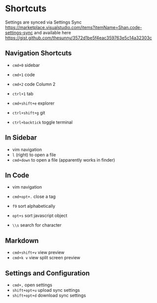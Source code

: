 # Shortcuts

Settings are synced via Settings Sync <https://marketplace.visualstudio.com/items?itemName=Shan.code-settings-sync> and available here <https://gist.github.com/thesunny/3572d1be5f4eac359763e5c14a32303c>

## Navigation Shortcuts

- `cmd+0` sidebar
- `cmd+1` code
- `cmd+2` code Column 2
- `ctrl+1` tab

- `cmd+shift+e` explorer
- `ctrl+shift+g` git
- `ctrl+backtick` toggle terminal

## In Sidebar

- vim navigation
- `l` (right) to open a file
- `cmd+down` to open a file (apparently works in finder)

## In Code

- vim navigation
- `cmd+opt+.` close a tag

- `f9` sort alphabetically
- `opt+s` sort javascript object
- `\\s` search for character

## Markdown

- `cmd+shift+v` view preview
- `cmd+k v` view split screen preview

## Settings and Configuration

- `cmd+,` open settings
- `shift+opt+u` upload sync settings
- `shift+opt+d` download sync settings